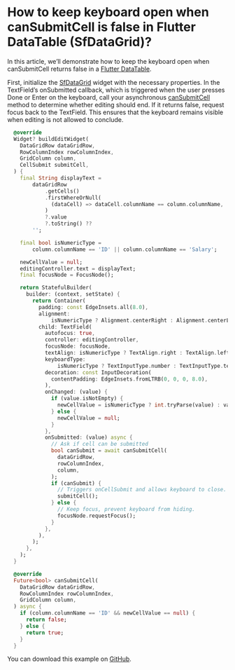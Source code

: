 # How to keep keyboard open when canSubmitCell is false in Flutter DataTable (SfDataGrid)?

In this article, we’ll demonstrate how to keep the keyboard open when canSubmitCell returns false in a [Flutter DataTable](https://www.syncfusion.com/flutter-widgets/flutter-datagrid).

First, initialize the [SfDataGrid](https://pub.dev/documentation/syncfusion_flutter_datagrid/latest/datagrid/SfDataGrid-class.html) widget with the necessary properties. In the TextField’s onSubmitted callback, which is triggered when the user presses Done or Enter on the keyboard, call your asynchronous [canSubmitCell](https://pub.dev/documentation/syncfusion_flutter_datagrid/latest/datagrid/DataGridSource/canSubmitCell.html) method to determine whether editing should end. If it returns false, request focus back to the TextField. This ensures that the keyboard remains visible when editing is not allowed to conclude.

```dart
  @override
  Widget? buildEditWidget(
    DataGridRow dataGridRow,
    RowColumnIndex rowColumnIndex,
    GridColumn column,
    CellSubmit submitCell,
  ) {
    final String displayText =
        dataGridRow
            .getCells()
            .firstWhereOrNull(
              (dataCell) => dataCell.columnName == column.columnName,
            )
            ?.value
            ?.toString() ??
        '';

    final bool isNumericType =
        column.columnName == 'ID' || column.columnName == 'Salary';

    newCellValue = null;
    editingController.text = displayText;
    final focusNode = FocusNode();

    return StatefulBuilder(
      builder: (context, setState) {
        return Container(
          padding: const EdgeInsets.all(8.0),
          alignment:
              isNumericType ? Alignment.centerRight : Alignment.centerLeft,
          child: TextField(
            autofocus: true,
            controller: editingController,
            focusNode: focusNode,
            textAlign: isNumericType ? TextAlign.right : TextAlign.left,
            keyboardType:
                isNumericType ? TextInputType.number : TextInputType.text,
            decoration: const InputDecoration(
              contentPadding: EdgeInsets.fromLTRB(0, 0, 0, 8.0),
            ),
            onChanged: (value) {
              if (value.isNotEmpty) {
                newCellValue = isNumericType ? int.tryParse(value) : value;
              } else {
                newCellValue = null;
              }
            },
            onSubmitted: (value) async {
              // Ask if cell can be submitted
              bool canSubmit = await canSubmitCell(
                dataGridRow,
                rowColumnIndex,
                column,
              );
              if (canSubmit) {
                // Triggers onCellSubmit and allows keyboard to close.
                submitCell();
              } else {
                // Keep focus, prevent keyboard from hiding.
                focusNode.requestFocus();
              }
            },
          ),
        );
      },
    );
  }

  @override
  Future<bool> canSubmitCell(
    DataGridRow dataGridRow,
    RowColumnIndex rowColumnIndex,
    GridColumn column,
  ) async {
    if (column.columnName == 'ID' && newCellValue == null) {
      return false;
    } else {
      return true;
    }
  }
```

You can download this example on [GitHub](https://github.com/SyncfusionExamples/How-to-keep-keyboard-open-when-canSubmitCell-is-false-in-Flutter-DataTable).